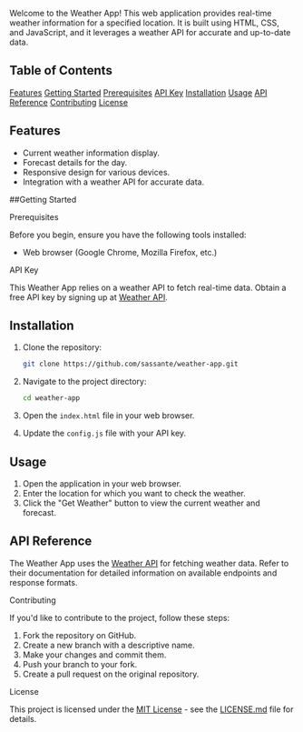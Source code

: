 Welcome to the Weather App! This web application provides real-time weather information for a specified location. It is built using HTML, CSS, and JavaScript, and it leverages a weather API for accurate and up-to-date data.

## Table of Contents
[Features](#features)
[Getting Started](#getting-started)
[Prerequisites](#prerequisites)
[API Key](#api-key)
[Installation](#installation)
[Usage](#usage)
[API Reference](#api-reference)
[Contributing](#contributing)
[License](#license)

## Features

- Current weather information display.
- Forecast details for the day.
- Responsive design for various devices.
- Integration with a weather API for accurate data.

##Getting Started

 Prerequisites

Before you begin, ensure you have the following tools installed:

- Web browser (Google Chrome, Mozilla Firefox, etc.)

 API Key

This Weather App relies on a weather API to fetch real-time data. Obtain a free API key by signing up at [Weather API](https://openweathermap.org). 

## Installation

1. Clone the repository:

    ```bash
    git clone https://github.com/sassante/weather-app.git
    ```

2. Navigate to the project directory:

    ```bash
    cd weather-app
    ```

3. Open the `index.html` file in your web browser.

4. Update the `config.js` file with your API key.

## Usage

1. Open the application in your web browser.
2. Enter the location for which you want to check the weather.
3. Click the "Get Weather" button to view the current weather and forecast.

## API Reference

The Weather App uses the [Weather API](https://openweathermap.org) for fetching weather data. Refer to their documentation for detailed information on available endpoints and response formats.

Contributing

If you'd like to contribute to the project, follow these steps:

1. Fork the repository on GitHub.
2. Create a new branch with a descriptive name.
3. Make your changes and commit them.
4. Push your branch to your fork.
5. Create a pull request on the original repository.

 License

This project is licensed under the [MIT License](LICENSE.md) - see the [LICENSE.md](LICENSE.md) file for details.


